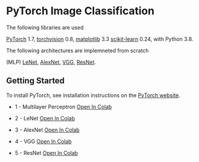 # PyTorch Image Classification

The following libraries are used

[PyTorch](https://github.com/pytorch/pytorch) 1.7, 
[torchvision](https://github.com/pytorch/vision) 0.8, 
[matplotlib](https://matplotlib.org/) 3.3 
[scikit-learn](https://scikit-learn.org/stable/index.html) 0.24, 
with Python 3.8.

The following architectures are implemneted from scratch

(MLP) 
[LeNet](http://yann.lecun.com/exdb/lenet/), 
[AlexNet](https://papers.nips.cc/paper/4824-imagenet-classification-with-deep-convolutional-neural-networks.pdf), 
[VGG](https://arxiv.org/abs/1409.1556),
[ResNet](https://arxiv.org/abs/1512.03385).


## Getting Started

To install PyTorch, see installation instructions on the [PyTorch website](https://pytorch.org/).



* 1 - Multilayer Perceptron [Open In Colab](./1_mlp.ipynb)


* 2 - LeNet [Open In Colab](./2_lenet.ipynb)


* 3 - AlexNet [Open In Colab](./3_alexnet.ipynb)


* 4 - VGG [Open In Colab](./4_vgg.ipynb)


* 5 - ResNet [Open In Colab](./5_resnet.ipynb)


